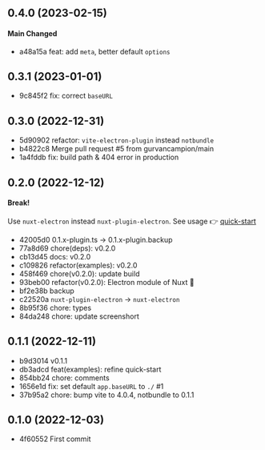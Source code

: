 ## 0.4.0 (2023-02-15)

#### Main Changed

- a48a15a feat: add `meta`, better default `options`

## 0.3.1 (2023-01-01)

- 9c845f2 fix: correct `baseURL`

## 0.3.0 (2022-12-31)

- 5d90902 refactor: `vite-electron-plugin` instead  `notbundle`
- b4822c8 Merge pull request #5 from gurvancampion/main
- 1a4fddb fix: build path & 404 error in production

## 0.2.0 (2022-12-12)

#### Break!

Use `nuxt-electron` instead `nuxt-plugin-electron`. See usage 👉 [quick-start](https://github.com/caoxiemeihao/nuxt-electron/tree/main/examples/quick-start)

- 42005d0 0.1.x-plugin.ts -> 0.1.x-plugin.backup
- 77a8d69 chore(deps): v0.2.0
- cb13d45 docs: v0.2.0
- c109826 refactor(examples): v0.2.0
- 458f469 chore(v0.2.0): update build
- 93beb00 refactor(v0.2.0): Electron module of Nuxt 🌱
- bf2e38b backup
- c22520a `nuxt-plugin-electron` -> `nuxt-electron`
- 8b95f36 chore: types
- 84da248 chore: update screenshort

## 0.1.1 (2022-12-11)

- b9d3014 v0.1.1
- db3adcd feat(examples): refine quick-start
- 854bb24 chore: comments
- 1656e1d fix: set default `app.baseURL` to `./` #1
- 37b95a2 chore: bump vite to 4.0.4, notbundle to 0.1.1

## 0.1.0 (2022-12-03)

- 4f60552 First commit
